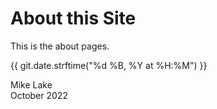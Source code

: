 # About this Site

This is the about pages.

{{ git.date.strftime("%d %B, %Y at %H:%M") }}

Mike Lake     
October 2022
